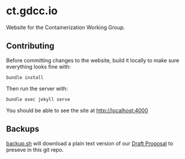 # ct.gdcc.io

Website for the Containerization Working Group.

## Contributing

Before committing changes to the website, build it locally to make sure everything looks fine with:

```
bundle install
```

Then run the server with:

```
bundle exec jekyll serve
```

You should be able to see the site at <http://localhost:4000>

## Backups

[backup.sh](backup.sh) will download a plain text version of our [Draft Proposal][] to preseve in this git repo.

[Draft Proposal]: https://docs.google.com/document/d/14DHDB24Cp_kzpYqhHCKCtnzOw8_WuLOOONyqJHSsaYM/edit
